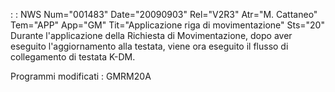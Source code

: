  :  : NWS Num="001483" Date="20090903" Rel="V2R3" Atr="M. Cattaneo" Tem="APP" App="GM" Tit="Applicazione riga di movimentazione" Sts="20"
Durante l'applicazione della Richiesta di Movimentazione, dopo aver eseguito l'aggiornamento alla testata, viene ora eseguito il flusso di collegamento di testata K-DM.

Programmi modificati : 
GMRM20A
